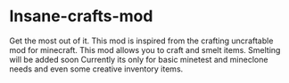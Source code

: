 # Insane-crafts-mod
Get the most out of it.
This mod is inspired from the crafting uncraftable mod for minecraft. 
This mod allows you to craft and smelt items. Smelting will be added soon
Currently its only for basic minetest and mineclone needs and even some creative inventory items.
